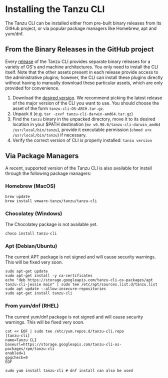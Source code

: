 # Installing the Tanzu CLI

The Tanzu CLI can be installed either from pre-built binary releases from
its GitHub project, or via popular package managers like Homebrew, apt and yum/dnf.

## From the Binary Releases in the GitHub project

Every [release](https://github.com/vmware-tanzu/tanzu-cli/releases) of the
Tanzu CLI provides separate binary releases for a variety of OS's and machine
architectures. You only need to install the CLI itself. Note that the other
assets present in each release provide access to the administrative plugins;
however, the CLI can install these plugins directly without having to manually
download these particular assets, which are only provided for convenience.

1. Download the [desired version](https://github.com/vmware-tanzu/tanzu-cli/releases). We recommend picking the latest release of the major version of the CLI you want to use.  You should choose the asset of the form `tanzu-cli-OS-ARCH.tar.gz`.
2. Unpack it (e.g. `tar -zxvf tanzu-cli-darwin-amd64.tar.gz`)
3. Find the `tanzu` binary in the unpacked directory, move it to its desired location in your $PATH
   destination (`mv v0.90.0/tanzu-cli-darwin_amd64 /usr/local/bin/tanzu`), provide it executable permission (`chmod u+x /usr/local/bin/tanzu`) if necessary.
4. Verify the correct version of CLI is properly installed: `tanzu version`

## Via Package Managers

A recent, supported version of the Tanzu CLI is also available for install
through the following package managers:

### Homebrew (MacOS)

```console
brew update
brew install vmware-tanzu/tanzu/tanzu-cli
```

### Chocolatey (Windows)

The Chocolatey package is not available yet.

```console
choco install tanzu-cli
```

### Apt (Debian/Ubuntu)

The current APT package is not signed and will cause security warnings.
This will be fixed very soon.

```console
sudo apt-get update
sudo apt-get install -y ca-certificates
echo "deb https://storage.googleapis.com/tanzu-cli-os-packages/apt tanzu-cli-jessie main" | sudo tee /etc/apt/sources.list.d/tanzu.list
sudo apt update --allow-insecure-repositories
sudo apt-get install tanzu-cli
```

### From yum/dnf (RHEL)

The current yum/dnf package is not signed and will cause security warnings.
This will be fixed very soon.

```console
cat << EOF | sudo tee /etc/yum.repos.d/tanzu-cli.repo
[tanzu-cli]
name=Tanzu CLI
baseurl=https://storage.googleapis.com/tanzu-cli-os-packages/rpm/tanzu-cli
enabled=1
gpgcheck=0
EOF

sudo yum install tanzu-cli # dnf install can also be used
```
